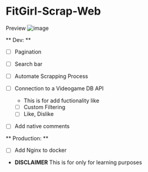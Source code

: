 # FitGirl-Scrap-Web



Preview
![image](https://github.com/BarbarianTarkus/FitGirl-Scrap-Web/assets/44118965/66e89b72-024b-4c47-858b-bcd5222b463f)


** Dev: **
- [ ] Pagination
- [ ] Search bar
- [ ] Automate Scrapping Process
- [ ] Connection to a Videogame DB API
  *  This is for add fuctionality like
  - [ ] Custom Filtering
  - [ ] Like, Dislike
- [ ] Add native comments


** Production: **
- [ ] Add Nginx to docker

* **DISCLAIMER**
This is for only for learning purposes
